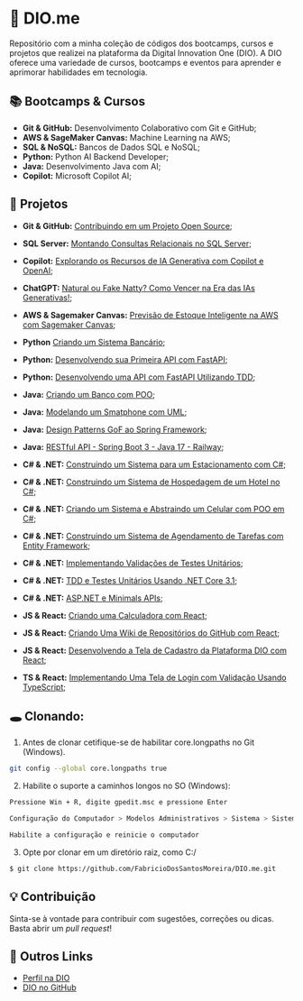 # 🔮 DIO.me

Repositório com a minha coleção de códigos dos bootcamps, cursos e projetos que realizei na plataforma da Digital Innovation One (DIO). A DIO oferece uma variedade de cursos, bootcamps e eventos para aprender e aprimorar habilidades em tecnologia.


## 📚 Bootcamps & Cursos

- **Git & GitHub:** Desenvolvimento Colaborativo com Git e GitHub;
- **AWS & SageMaker Canvas:** Machine Learning na AWS;
- **SQL & NoSQL:** Bancos de Dados SQL e NoSQL;
- **Python:** Python AI Backend Developer;
- **Java:** Desenvolvimento Java com AI;
- **Copilot:** Microsoft Copilot AI;


## 📑 Projetos

- **Git & GitHub:** [Contribuindo em um Projeto Open Source](DIO.me/Projetos/01%20-%20Git%20&%20GitHub%20-%20Contribuindo%20em%20um%20Projeto%20Open%20Source);

- **SQL Server:** [Montando Consultas Relacionais no SQL Server](DIO.me/Projetos/02%20-%20SQL%20Server%20-%20Montando%20Consultas%20Relacionais%20no%20SQL%20Server);
  
- **Copilot:** [Explorando os Recursos de IA Generativa com Copilot e OpenAI](DIO.me/Projetos/03%20-%20Copilot%20-%20Explorando%20os%20Recursos%20de%20IA%20Generativa%20com%20Copilot%20e%20OpenAI);
  
- **ChatGPT:** [Natural ou Fake Natty? Como Vencer na Era das IAs Generativas!](DIO.me/Projetos/04%20-%20ChatGPT%20-%20Natural%20ou%20Fake%20Natty%20Como%20Vencer%20na%20Era%20das%20IAs%20Generativas!);
  
- **AWS & Sagemaker Canvas:** [Previsão de Estoque Inteligente na AWS com Sagemaker Canvas](DIO.me/Projetos/05%20-%20AWS%20&%20SageMaker%20Canvas%20-%20Previsão%20de%20Estoque%20Inteligente%20na%20AWS%20com%20Sagemaker%20Canvas);
  
- **Python** [Criando um Sistema Bancário](DIO.me/Projetos/06%20-%20Python%20-%20Criando%20um%20Sistema%20Bancário);
  
- **Python:** [Desenvolvendo sua Primeira API com FastAPI](DIO.me/Projetos/07%20-%20Python%20-%20Desenvolvendo%20sua%20Primeira%20API%20com%20FastAPI);
  
- **Python:** [Desenvolvendo uma API com FastAPI Utilizando TDD](DIO.me/Projetos/08%20-%20Python%20-%20Desenvolvendo%20uma%20API%20com%20FastAPI%20Utilizando%20TDD);
  
- **Java:** [Criando um Banco com POO](DIO.me/Projetos/09%20-%20Java%20-%20Criando%20um%20Banco%20com%20POO);
  
- **Java:** [Modelando um Smatphone com UML](DIO.me/Projetos/10%20-%20Java%20-%20Modelando%20um%20Smatphone%20com%20UML);
  
- **Java:** [Design Patterns GoF ao Spring Framework](DIO.me/Projetos/11%20-%20Java%20-%20Design%20Patterns%20GoF%20ao%20Spring%20Framework);
  
- **Java:** [RESTful API - Spring Boot 3 - Java 17 - Railway](DIO.me/Projetos/12%20-%20Java%20-%20RESTful%20API%20-%20Spring%20Boot%203%20-%20Java%2017%20-%20Railway);
  
- **C# & .NET:** [Construindo um Sistema para um Estacionamento com C#](DIO.me/Projetos/13%20-%20C%23%20%26%20.NET%20-%20Construindo%20um%20Sistema%20para%20um%20Estacionamento%20com%20C%23);

- **C# & .NET:** [Construindo um Sistema de Hospedagem de um Hotel no C#](DIO.me/Projetos/14%20-%20C%23%20%26%20.NET%20-%20Construindo%20um%20Sistema%20de%20Hospedagem%20de%20um%20Hotel%20no%20C%23);
  
- **C# & .NET:** [Criando um Sistema e Abstraindo um Celular com POO em C#](DIO.me/Projetos/15%20-%20C%23%20%26%20.NET%20-%20Criando%20um%20Sistema%20e%20Abstraindo%20um%20Celular%20com%20POO%20em%20C%23);
  
- **C# & .NET:** [Construindo um Sistema de Agendamento de Tarefas com Entity Framework](DIO.me/Projetos/16%20-%20C%23%20%26%20.NET%20-%20Construindo%20um%20Sistema%20de%20Agendamento%20de%20Tarefas%20com%20Entity%20Framework);
  
- **C# & .NET:** [Implementando Validações de Testes Unitários](DIO.me/Projetos/17%20-%20C%23%20%26%20.NET%20-%20Implementando%20Validações%20de%20Testes%20Unitários);
  
- **C# & .NET:** [TDD e Testes Unitários Usando .NET Core 3.1](DIO.me/Projetos/18%20-%20C%23%20%26%20.NET%20-%20TDD%20e%20Testes%20Unitários%20Usando%20.NET%20Core%203.1);
   
- **C# & .NET:** [ASP.NET e Minimals APIs](DIO.me/Projetos/19%20-%20C%23%20%26%20.NET%20-%20ASP.NET%20e%20Minimals%20APIs);
  
- **JS & React:** [Criando uma Calculadora com React](DIO.me/Projetos/20%20-%20JS%20%26%20React%20-%20Criando%20uma%20Calculadora%20com%20React);
  
- **JS & React:** [Criando Uma Wiki de Repositórios do GitHub com React](DIO.me/Projetos/21%20-%20JS%20%26%20React%20-%20Criando%20Uma%20Wiki%20de%20Repositórios%20do%20GitHub%20com%20React);
  
- **JS & React:** [Desenvolvendo a Tela de Cadastro da Plataforma DIO com React](DIO.me/Projetos/22%20-%20JS%20%26%20React%20-%20Desenvolvendo%20a%20Tela%20de%20Cadastro%20da%20Plataforma%20DIO%20com%20React);

- **TS & React:** [Implementando Uma Tela de Login com Validação Usando TypeScript](DIO.me/Projetos/23%20-%20TS%20&%20React%20-%20Implementando%20Uma%20Tela%20de%20Login%20com%20Validação%20Usando%20TypeScript);
  

## 🕳 Clonando:

1. Antes de clonar cetifique-se de habilitar core.longpaths no Git (Windows). 
```bash
git config --global core.longpaths true
```

2. Habilite o suporte a caminhos longos no SO (Windows):
```bash
Pressione Win + R, digite gpedit.msc e pressione Enter

Configuração do Computador > Modelos Administrativos > Sistema > Sistema de Arquivos > Ativar Caminhos Longos Win32

Habilite a configuração e reinicie o computador
```

3. Opte por clonar em um diretório raiz, como C:/
```bash
$ git clone https://github.com/FabricioDosSantosMoreira/DIO.me.git
```


## 💡 Contribuição

Sinta-se à vontade para contribuir com sugestões, correções ou dicas. Basta abrir um *pull request*!


## 🔗 Outros Links

- [Perfil na DIO](https://www.dio.me/users/fabriciosantosmoreira)
- [DIO no GitHub](https://github.com/digitalinnovationone)
